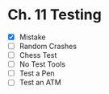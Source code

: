 # Ch. 11 Testing

- [x] Mistake
- [ ] Random Crashes
- [ ] Chess Test
- [ ] No Test Tools
- [ ] Test a Pen
- [ ] Test an ATM
